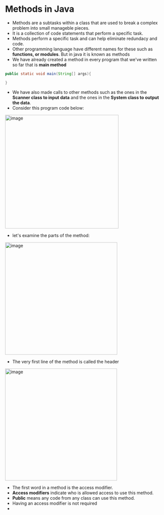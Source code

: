 # Methods in Java
- Methods are a subtasks within a class that are used to break a complex problem into small manageble pieces.
- It is a collection of code statements that perform a specific task.
- Methods perform a specific task and can help eliminate redundacy and code.
- Other programming language have different names for these such as **functions, or modules**. But in java it is known as methods
- We have already created a method in every program that we've written so far that is **main method**
```java
public static void main(String[] args){

}
```

- We have also made calls to other methods such as the ones in the **Scanner class to input data** and the ones in the **System class to output the data**.
- Consider this program code below:
<img width="368" alt="image" src="https://user-images.githubusercontent.com/63767834/214448724-78afce0d-d3c6-425d-9afd-974ff096944c.png">

- let's examine the parts of the method:
<img width="364" alt="image" src="https://user-images.githubusercontent.com/63767834/214448841-2174091d-e86f-4cd9-9c4d-9d2934253e68.png">

- The very first line of the method is called the header

<img width="363" alt="image" src="https://user-images.githubusercontent.com/63767834/214449128-49a3b5f9-6a94-417a-96bf-ae296e25de7e.png">

- The first word in a method is the access modifier.
- **Access modifiers** indicate who is allowed access to use this method.
- **Public** means any code from any class can use this method. 
- Having an access modifier is not required
- 

